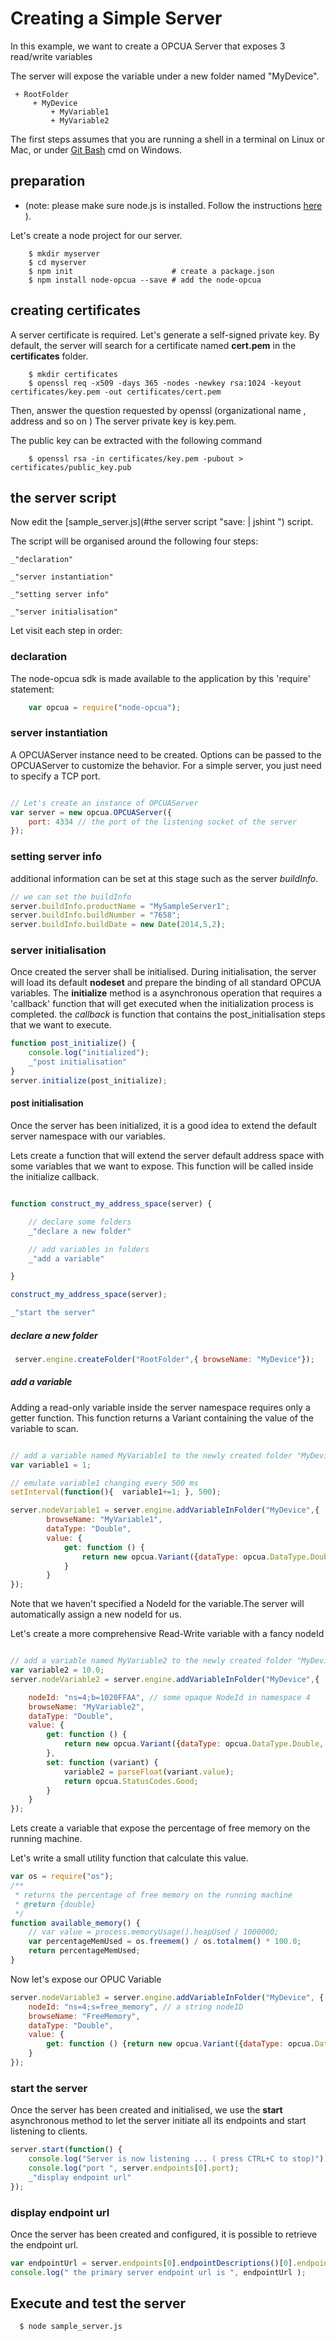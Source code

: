 # Creating a Simple Server


In this example, we want to create a OPCUA Server that exposes 3 read/write variables

The server will expose the variable under a new folder named "MyDevice".

     + RootFolder
         + MyDevice
             + MyVariable1
             + MyVariable2


The first steps assumes that you are running a shell in a terminal on Linux or Mac,
or under [Git Bash](http://msysgit.github.io/) cmd on Windows.

## preparation

* (note: please make sure node.js is installed. Follow the instructions [here](http://nodejs.org/) ).


Let's create a node project for our server.

``` shell
    $ mkdir myserver
    $ cd myserver
    $ npm init                      # create a package.json
    $ npm install node-opcua --save # add the node-opcua
```

## creating certificates

A server certificate is required. Let's generate a self-signed private key.
By default, the server will search for a certificate named **cert.pem** in the **certificates** folder.

``` shell
    $ mkdir certificates
    $ openssl req -x509 -days 365 -nodes -newkey rsa:1024 -keyout certificates/key.pem -out certificates/cert.pem
```

Then, answer the question requested by openssl (organizational  name , address and so on )
The server private key is key.pem.

The public key can be extracted with the following command

``` shell
    $ openssl rsa -in certificates/key.pem -pubout > certificates/public_key.pub
```


## the server script

Now edit the [sample_server.js](#the server script "save: | jshint ") script.

The script will be organised around the following four steps:

    _"declaration"

    _"server instantiation"

    _"setting server info"

    _"server initialisation"

Let visit each step in order:

### declaration

The node-opcua sdk is made available to the application by this 'require' statement:

```javascript
    var opcua = require("node-opcua");

```

### server instantiation

A OPCUAServer instance need to be created.
Options can be passed to the OPCUAServer to customize the behavior.
For a simple server, you just need to specify a TCP port.

```javascript

// Let's create an instance of OPCUAServer
var server = new opcua.OPCUAServer({
    port: 4334 // the port of the listening socket of the server
});

```

### setting server info

additional information can be set at this stage such as the server *buildInfo*.

```javascript
// we can set the buildInfo
server.buildInfo.productName = "MySampleServer1";
server.buildInfo.buildNumber = "7658";
server.buildInfo.buildDate = new Date(2014,5,2);
```

### server initialisation

Once created the server shall be initialised.
During initialisation, the server will load its default **nodeset** and prepare the binding of all standard OPCUA variables.
The **initialize** method is a asynchronous operation that requires a 'callback' function that will get executed
when the initialization process is completed. the *callback* is function that contains the post_initialisation
steps that we want to execute.

```javascript
function post_initialize() {
    console.log("initialized");
    _"post initialisation"
}
server.initialize(post_initialize);
```

#### post initialisation

Once the server has been initialized, it is a good idea to extend the default server namespace with our variables.

Lets create a function that will extend the server default address space with some
variables that we want to expose. This function will be called inside the initialize callback.


```javascript

function construct_my_address_space(server) {

    // declare some folders
    _"declare a new folder"

    // add variables in folders
    _"add a variable"

}

construct_my_address_space(server);

_"start the server"

```


##### declare a new folder

```javascript
 server.engine.createFolder("RootFolder",{ browseName: "MyDevice"});
```

##### add a variable

Adding a read-only variable inside the server namespace requires only a getter function.
This function returns a Variant containing the value of the variable to scan.

```javascript

// add a variable named MyVariable1 to the newly created folder "MyDevice"
var variable1 = 1;

// emulate variable1 changing every 500 ms
setInterval(function(){  variable1+=1; }, 500);

server.nodeVariable1 = server.engine.addVariableInFolder("MyDevice",{
        browseName: "MyVariable1",
        dataType: "Double",
        value: {
            get: function () {
                return new opcua.Variant({dataType: opcua.DataType.Double, value: variable1 });
            }
        }
});
```

Note that we haven't specified a NodeId for the variable.The server will automatically assign a new nodeId for us.

Let's create a more comprehensive Read-Write variable with a fancy nodeId

```javascript

// add a variable named MyVariable2 to the newly created folder "MyDevice"
var variable2 = 10.0;
server.nodeVariable2 = server.engine.addVariableInFolder("MyDevice",{

    nodeId: "ns=4;b=1020FFAA", // some opaque NodeId in namespace 4
    browseName: "MyVariable2",
    dataType: "Double",    
    value: {
        get: function () {
            return new opcua.Variant({dataType: opcua.DataType.Double, value: variable2 });
        },
        set: function (variant) {
            variable2 = parseFloat(variant.value);
            return opcua.StatusCodes.Good;
        }
    }
});
```



Lets create a variable that expose the percentage of free memory on the running machine.

Let's write a small utility function that calculate this value.

```javascript
var os = require("os");
/**
 * returns the percentage of free memory on the running machine
 * @return {double}
 */
function available_memory() {
    // var value = process.memoryUsage().heapUsed / 1000000;
    var percentageMemUsed = os.freemem() / os.totalmem() * 100.0;
    return percentageMemUsed;
}
```

Now let's expose our OPUC Variable

```javascript
server.nodeVariable3 = server.engine.addVariableInFolder("MyDevice", {
    nodeId: "ns=4;s=free_memory", // a string nodeID
    browseName: "FreeMemory",
    dataType: "Double",    
    value: {
        get: function () {return new opcua.Variant({dataType: opcua.DataType.Double, value: available_memory() });}
    }
});
```


### start the server

Once the server has been created and initialised, we use the **start** asynchronous method to let the server
initiate all its endpoints and start listening to clients.

```javascript
server.start(function() {
    console.log("Server is now listening ... ( press CTRL+C to stop)");
    console.log("port ", server.endpoints[0].port);
    _"display endpoint url"
});
```

### display endpoint url

Once the server has been created and configured, it is possible to retrieve the endpoint url.

```javascript
var endpointUrl = server.endpoints[0].endpointDescriptions()[0].endpointUrl;
console.log(" the primary server endpoint url is ", endpointUrl );
```

## Execute and test the server

``` sh
  $ node sample_server.js
```

